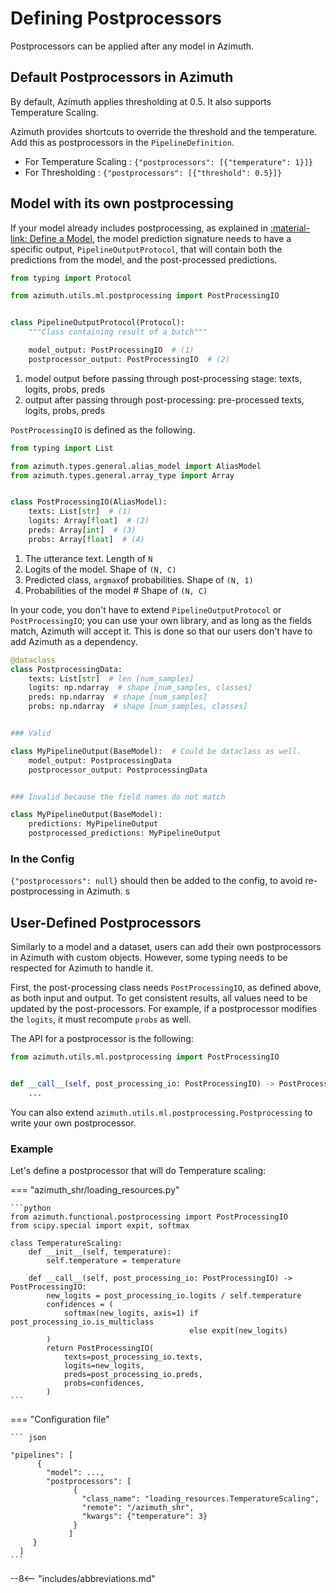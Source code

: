 # Defining Postprocessors

Postprocessors can be applied after any model in Azimuth.

## Default Postprocessors in Azimuth

By default, Azimuth applies thresholding at 0.5. It also supports Temperature Scaling.

Azimuth provides shortcuts to override the threshold and the temperature. Add this as postprocessors
in the `PipelineDefinition`.

- For Temperature Scaling : `{"postprocessors": [{"temperature": 1}]}`
- For Thresholding : `{"postprocessors": [{"threshold": 0.5}]}`

## Model with its own postprocessing

If your model already includes postprocessing, as explained
in [:material-link: Define a Model](model.md), the model prediction signature needs to have a
specific output, `PipelineOutputProtocol`, that will contain both the predictions from the model,
and the post-processed predictions.

```python
from typing import Protocol

from azimuth.utils.ml.postprocessing import PostProcessingIO


class PipelineOutputProtocol(Protocol):
    """Class containing result of a batch"""

    model_output: PostProcessingIO  # (1)
    postprocessor_output: PostProcessingIO  # (2)
```

1. model output before passing through post-processing stage: texts, logits, probs, preds
2. output after passing through post-processing: pre-processed texts, logits, probs, preds

`PostProcessingIO` is defined as the following.

```python
from typing import List

from azimuth.types.general.alias_model import AliasModel
from azimuth.types.general.array_type import Array


class PostProcessingIO(AliasModel):
    texts: List[str]  # (1)
    logits: Array[float]  # (2)
    preds: Array[int]  # (3)
    probs: Array[float]  # (4)
```

1. The utterance text. Length of `N`
2. Logits of the model. Shape of `(N, C)`
3. Predicted class, `argmax`of probabilities. Shape of `(N, 1)`
4. Probabilities of the model # Shape of `(N, C)`

In your code, you don't have to extend `PipelineOutputProtocol` or `PostProcessingIO`; you can use
your own library, and as long as the fields match, Azimuth will accept it. This is done so that our
users don't have to add Azimuth as a dependency.

```python
@dataclass
class PostprocessingData:
    texts: List[str]  # len [num_samples]
    logits: np.ndarray  # shape [num_samples, classes]
    preds: np.ndarray  # shape [num_samples]
    probs: np.ndarray  # shape [num_samples, classes]


### Valid

class MyPipelineOutput(BaseModel):  # Could be dataclass as well.
    model_output: PostprocessingData
    postprocessor_output: PostprocessingData


### Invalid because the field names do not match

class MyPipelineOutput(BaseModel):
    predictions: MyPipelineOutput
    postprocessed_predictions: MyPipelineOutput
```

### In the Config

`{"postprocessors": null}` should then be added to the config, to avoid re-postprocessing in
Azimuth. s
## User-Defined Postprocessors

Similarly to a model and a dataset, users can add their own postprocessors in Azimuth with custom
objects. However, some typing needs to be respected for Azimuth to handle it.

First, the post-processing class needs `PostProcessingIO`, as defined above, as both input and
output. To get consistent results, all values need to be updated by the post-processors. For
example, if a postprocessor modifies the `logits`, it must recompute `probs` as well.

The API for a postprocessor is the following:

```python
from azimuth.utils.ml.postprocessing import PostProcessingIO


def __call__(self, post_processing_io: PostProcessingIO) -> PostProcessingIO:
    ...
```

You can also extend `azimuth.utils.ml.postprocessing.Postprocessing` to write your own
postprocessor.

### Example

Let's define a postprocessor that will do Temperature scaling:

=== "azimuth_shr/loading_resources.py"

    ```python
    from azimuth.functional.postprocessing import PostProcessingIO
    from scipy.special import expit, softmax

    class TemperatureScaling:
        def __init__(self, temperature):
            self.temperature = temperature

        def __call__(self, post_processing_io: PostProcessingIO) -> PostProcessingIO:
            new_logits = post_processing_io.logits / self.temperature
            confidences = (
                softmax(new_logits, axis=1) if post_processing_io.is_multiclass
                                            else expit(new_logits)
            )
            return PostProcessingIO(
                texts=post_processing_io.texts,
                logits=new_logits,
                preds=post_processing_io.preds,
                probs=confidences,
            )
    ```

=== "Configuration file"

    ``` json

    "pipelines": [
          {
            "model": ...,
            "postprocessors": [
                  {
                    "class_name": "loading_resources.TemperatureScaling",
                    "remote": "/azimuth_shr",
                    "kwargs": {"temperature": 3}
                  }
                 ]
         }
      ]
    ```

--8<-- "includes/abbreviations.md"
